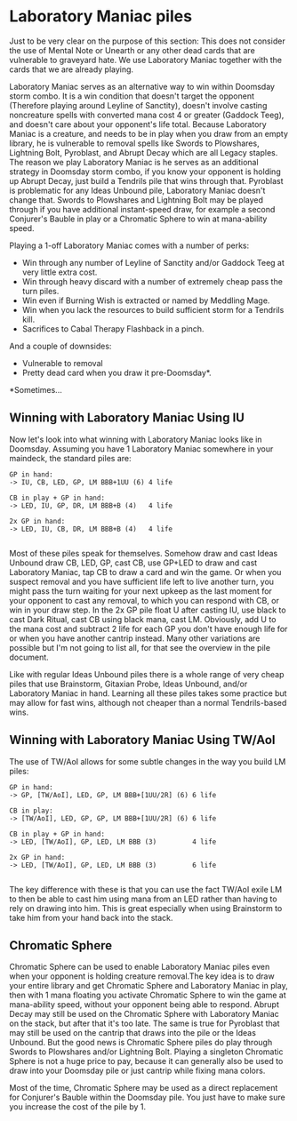 # Laboratory Maniac piles

Just to be very clear on the purpose of this section: This does not 
consider the use of Mental Note or Unearth or any other dead cards that 
are vulnerable to graveyard hate. We use Laboratory Maniac together with 
the cards that we are already playing.

Laboratory Maniac serves as an alternative way to win within Doomsday 
storm combo. It is a win condition that doesn't target the opponent 
(Therefore playing around Leyline of Sanctity), doesn't involve casting 
noncreature spells with converted mana cost 4 or greater (Gaddock Teeg),
and doesn't care about your opponent's life total. Because Laboratory 
Maniac is a creature, and needs to be in play when you draw from an empty 
library, he is vulnerable to removal spells like Swords to Plowshares, 
Lightning Bolt, Pyroblast, and Abrupt Decay which are all Legacy staples. 
The reason we play Laboratory Maniac is he serves as an additional strategy in 
Doomsday storm combo, if you know your opponent is holding up Abrupt Decay,
just build a Tendrils pile that wins through that. Pyroblast is problematic 
for any Ideas Unbound pile, Laboratory Maniac doesn't change that. Swords to 
Plowshares and Lightning Bolt may be played through if you have 
additional instant-speed draw, for example a second Conjurer's Bauble 
in play or a Chromatic Sphere to win at mana-ability speed.

Playing a 1-off Laboratory Maniac comes with a number of perks:
- Win through any number of Leyline of Sanctity and/or Gaddock Teeg at very little extra cost.
- Win through heavy discard with a number of extremely cheap pass the turn piles.
- Win even if Burning Wish is extracted or named by Meddling Mage.
- Win when you lack the resources to build sufficient storm for a Tendrils kill.
- Sacrifices to Cabal Therapy Flashback in a pinch.

And a couple of downsides:
- Vulnerable to removal
- Pretty dead card when you draw it pre-Doomsday*.

*Sometimes...

## Winning with Laboratory Maniac Using IU

Now let's look into what winning with Laboratory Maniac looks like in 
Doomsday. Assuming you have 1 Laboratory Maniac somewhere in 
your maindeck, the standard piles are:
```
GP in hand:
-> IU, CB, LED, GP, LM BBB+1UU (6) 4 life

CB in play + GP in hand:
-> LED, IU, GP, DR, LM BBB+B (4)   4 life

2x GP in hand:
-> LED, IU, CB, DR, LM BBB+B (4)   4 life


```
Most of these piles speak for themselves. Somehow draw and cast 
Ideas Unbound draw CB, LED, GP, cast CB, use GP+LED to draw and cast 
Laboratory Maniac, tap CB to draw a card and win the game. Or when you 
suspect removal and you have sufficient life left to live another turn, 
you might pass the turn waiting for your next upkeep as the last moment 
for your opponent to cast any removal, to which you can respond with 
CB, or win in your draw step. In the 2x GP pile float U after casting 
IU, use black to cast Dark Ritual, cast CB using black mana, cast LM. 
Obviously, add U to the mana cost and subtract 2 life for each GP you 
don't have enough life for or when you have another cantrip instead. 
Many other variations are possible but I'm not going to list all, for 
that see the overview in the pile document.

Like with regular Ideas Unbound piles there is a whole range of very 
cheap piles that use Brainstorm, Gitaxian Probe, Ideas Unbound, and/or 
Laboratory Maniac in hand. Learning all these piles takes some practice 
but may allow for fast wins, although not cheaper than a normal 
Tendrils-based wins.

## Winning with Laboratory Maniac Using TW/AoI

The use of TW/AoI allows for some subtle changes in the way you build LM piles:
```
GP in hand:
-> GP, [TW/AoI], LED, GP, LM BBB+[1UU/2R] (6) 6 life

CB in play:
-> [TW/AoI], LED, GP, GP, LM BBB+[1UU/2R] (6) 6 life

CB in play + GP in hand:
-> LED, [TW/AoI], GP, LED, LM BBB (3)         4 life

2x GP in hand:
-> LED, [TW/AoI], GP, LED, LM BBB (3)         6 life


```
The key difference with these is that you can use the fact TW/AoI exile LM to
then be able to cast him using mana from an LED rather than having to rely on 
drawing into him. This is great especially when using Brainstorm to take him
from your hand back into the stack.

## Chromatic Sphere

Chromatic Sphere can be used to enable Laboratory Maniac piles even when 
your opponent is holding creature removal.The key idea is to draw your 
entire library and get Chromatic Sphere and Laboratory Maniac in play, 
then with 1 mana floating you activate Chromatic Sphere to win the game 
at mana-ability speed, without your opponent being able to respond. 
Abrupt Decay may still be used on the Chromatic Sphere with Laboratory 
Maniac on the stack, but after that it's too late. The same is true for 
Pyroblast that may still be used on the cantrip that draws into the pile 
or the Ideas Unbound. But the good news is Chromatic Sphere piles do 
play through Swords to Plowshares and/or Lightning Bolt. Playing a 
singleton Chromatic Sphere is not a huge price to pay, because it can 
generally also be used to draw into your Doomsday pile or just cantrip 
while fixing mana colors.

Most of the time, Chromatic Sphere may be used as a direct replacement for
Conjurer's Bauble within the Doomsday pile. You just have to make sure you
increase the cost of the pile by 1.
